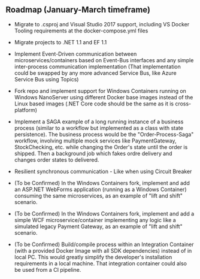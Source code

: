 ## Roadmap (January-March timeframe)

- Migrate to .csproj and Visual Studio 2017 support, including VS Docker Tooling requirements at the docker-compose.yml files

- Migrate projects to .NET 1.1 and EF 1.1 

- Implement Event-Driven communication between microservices/containers based on Event-Bus interfaces and any simple inter-process communication implementation (That implementation could be swapped by any more advanced Service Bus, like Azure Service Bus using Topics)

- Fork repo and implement support for Windows Containers running on Windows NanoServer using different Docker base images instead of the Linux based images (.NET Core code should be the same as it is cross-platform)

- Implement a SAGA example of a long running instance of a business process (similar to a workflow but implemented as a class with state persistence). The business process would be the "Order-Process-Saga" workflow, involving multiple mock services like PaymentGateway, StockChecking, etc. while changing the Order's state until the order is shipped. Then a background job which fakes ordre delivery and changes order states to delivered.  

- Resilient synchronous communication - Like when using Circuit Breaker

- (To be Confirmed) In the Windows Containers fork, implement and add an ASP.NET WebForms application (running as a Windows Container) consuming the same microservices, as an example of "lift and shift" scenario.

- (To be Confirmed) In the Windows Containers fork, implement and add a simple WCF microservice/container implementing any logic like a simulated legacy Payment Gateway, as an example of "lift and shift" scenario.

- (To be Confirmed) Build/compile process within an Integration Container (with a provided Docker Image with all SDK dependencies) instead of in local PC. This would greatly simplify the developer's installation requirements in a local machine. That integration container could also be used from a CI pipeline.
